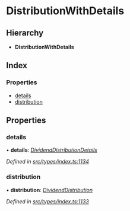 # DistributionWithDetails

## Hierarchy

* **DistributionWithDetails**

## Index

### Properties

* [details](distributionwithdetails.md#details)
* [distribution](distributionwithdetails.md#distribution)

## Properties

### details

• **details**: [_DividendDistributionDetails_](dividenddistributiondetails.md)

_Defined in_ [_src/types/index.ts:1134_](https://github.com/PolymathNetwork/polymesh-sdk/blob/959efb76/src/types/index.ts#L1134)

### distribution

• **distribution**: [_DividendDistribution_](../classes/dividenddistribution.md)

_Defined in_ [_src/types/index.ts:1133_](https://github.com/PolymathNetwork/polymesh-sdk/blob/959efb76/src/types/index.ts#L1133)

